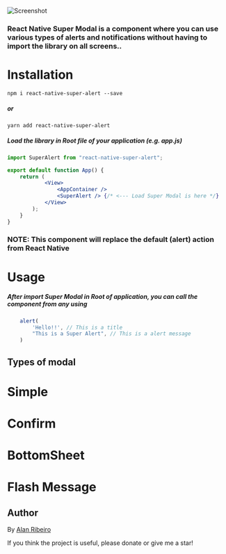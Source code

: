 ![Screenshot](https://i.imgur.com/LGauwG0.png)

### React Native Super Modal is a component where you can use various types of alerts and notifications without having to import the library on all screens..

# Installation
```
npm i react-native-super-alert --save
```
##### or
```
yarn add react-native-super-alert
```
##### Load the library in Root file of your application (e.g. app.js)

```jsx
import SuperAlert from "react-native-super-alert";

export default function App() {
    return (
            <View>
                <AppContainer /> 
                <SuperAlert /> {/* <--- Load Super Modal is here */}
            </View>
        );
    }
}
```
### NOTE: This component will replace the default (alert) action from React Native

# Usage

##### After import Super Modal in Root of application, you can call the component from any using
```jsx
    alert(
        'Hello!!', // This is a title
        "This is a Super Alert", // This is a alert message
    )
```
## Types of modal

# Simple 

# Confirm 

# BottomSheet

# Flash Message

## Author
By [Alan Ribeiro](https://github.com/zapcriativo "Alan Ribeiro")

If you think the project is useful, please donate or give me a star!
